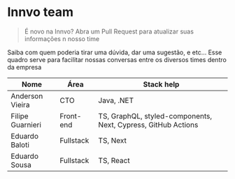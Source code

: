 # Innvo team

> É novo na Innvo? Abra um Pull Request para atualizar suas informações n nosso time

Saiba com quem poderia tirar uma dúvida, dar uma sugestão, e etc… Esse quadro serve para facilitar nossas conversas entre os diversos times dentro da empresa

| Nome                        | Área      | Stack help      |
|-----------------------------|-----------|-----------------|
| Anderson Vieira             | CTO       | Java, .NET |
| Filipe Guarnieri            | Front-end | TS, GraphQL, styled-components, Next, Cypress, GitHub Actions |
| Eduardo Baloti              | Fullstack | TS, Next |
| Eduardo Sousa               | Fullstack | TS, React |
